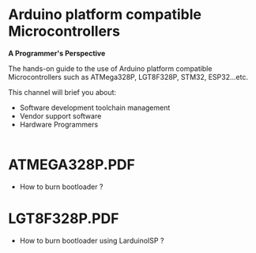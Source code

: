 # Arduino platform compatible Microcontrollers 
**A Programmer's Perspective**


The hands-on guide to the use of Arduino platform compatible Microcontrollers such as ATMega328P, LGT8F328P, STM32, ESP32...etc.

This channel will brief you about:

- Software development toolchain management
- Vendor support software 
- Hardware Programmers
<br><br/>

# ATMEGA328P.PDF
- How to burn bootloader ?

# LGT8F328P.PDF
- How to burn bootloader using LarduinoISP ?


